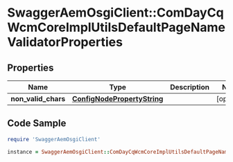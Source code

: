 # SwaggerAemOsgiClient::ComDayCqWcmCoreImplUtilsDefaultPageNameValidatorProperties

## Properties

Name | Type | Description | Notes
------------ | ------------- | ------------- | -------------
**non_valid_chars** | [**ConfigNodePropertyString**](ConfigNodePropertyString.md) |  | [optional] 

## Code Sample

```ruby
require 'SwaggerAemOsgiClient'

instance = SwaggerAemOsgiClient::ComDayCqWcmCoreImplUtilsDefaultPageNameValidatorProperties.new(non_valid_chars: null)
```


